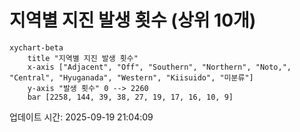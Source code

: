 # 지역별 지진 발생 횟수 (상위 10개)

```mermaid
xychart-beta
    title "지역별 지진 발생 횟수"
    x-axis ["Adjacent", "Off", "Southern", "Northern", "Noto,", "Central", "Hyuganada", "Western", "Kiisuido", "미분류"]
    y-axis "발생 횟수" 0 --> 2260
    bar [2258, 144, 39, 38, 27, 19, 17, 16, 10, 9]
```

업데이트 시간: 2025-09-19 21:04:09
